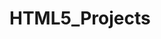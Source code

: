 # HTML5_Projects
<!--These are introductory HTML5 programs that encapsulate material I have studied and implemented.-->
